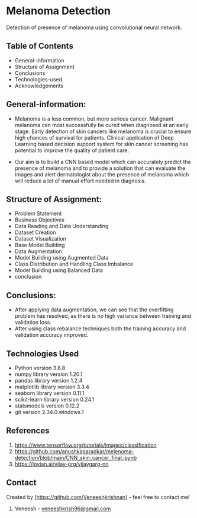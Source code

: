 # Melanoma Detection
Detection of presence of melanoma using convolutional neural network.

## Table of Contents
* General-information
* Structure of Assignment
* Conclusions
* Technologies-used
* Acknowledgements

## General-information:
* Melanoma is a less common, but more serious cancer. Malignant melanoma can most successfully be cured when diagnosed at an early stage. Early detection of skin cancers like melanoma is crucial to ensure high chances of survival for patients. Clinical application of Deep Learning based decision support system for skin cancer screening has potential to improve the quality of patient care.

* Our aim is to build a CNN based model which can accurately predict the presence of melanoma and to provide a solution that can evaluate the images and alert dermatologist about the presence of melanoma which will reduce a lot of manual effort needed in diagnosis.

## Structure of Assignment:
* Problem Statement
* Business Objectives
* Data Reading and Data Understanding
* Dataset Creation
* Dataset Visualization
* Base Model Building
* Data Augmentation
* Model Building using Augmented Data
* Class Distribution and Handling Class Imbalance
* Model Building using Balanced Data
* conclusion

## Conclusions:
* After applying data augmentation, we can see that the overfitting problem has resolved, as there is no high variance between training and validation loss.
* After using class rebalance techniques both the training accuracy and validation accuracy improved.

## Technologies Used

- Python version 3.8.8
- numpy library version 1.20.1
- pandas library version 1.2.4
- matplotlib library version 3.3.4
- seaborn library version 0.11.1
- scikit-learn library version 0.24.1
- statsmodels version 0.12.2
- git version 2.34.0.windows.1


## References
1. https://www.tensorflow.org/tutorials/images/classification
2. https://github.com/anushkaparadkar/melenoma-detection/blob/main/CNN_skin_cancer_final.ipynb
3. https://jovian.ai/vijay-grg/vijaygarg-nn


## Contact
Created by [https://github.com/Veneeshkrishnan] - feel free to contact me!
1. Veneesh -  veneeshkrish96@gmail.com
